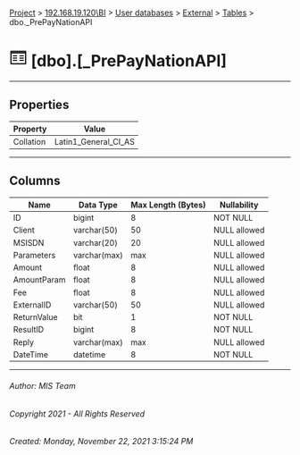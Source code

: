 #### 

[Project](../../../../index.md) > [192.168.19.120\\BI](../../../index.md) > [User databases](../../index.md) > [External](../index.md) > [Tables](Tables.md) > dbo._PrePayNationAPI

# ![Tables](../../../../Images/Table32.png) [dbo].[_PrePayNationAPI]

---

## <a name="#properties"></a>Properties

| Property | Value |
|---|---|
| Collation | Latin1_General_CI_AS |


---

## <a name="#columns"></a>Columns

| Name | Data Type | Max Length (Bytes) | Nullability |
|---|---|---|---|
| ID | bigint | 8 | NOT NULL |
| Client | varchar(50) | 50 | NULL allowed |
| MSISDN | varchar(20) | 20 | NULL allowed |
| Parameters | varchar(max) | max | NULL allowed |
| Amount | float | 8 | NULL allowed |
| AmountParam | float | 8 | NULL allowed |
| Fee | float | 8 | NULL allowed |
| ExternalID | varchar(50) | 50 | NULL allowed |
| ReturnValue | bit | 1 | NOT NULL |
| ResultID | bigint | 8 | NOT NULL |
| Reply | varchar(max) | max | NULL allowed |
| DateTime | datetime | 8 | NOT NULL |


---

###### Author:  MIS Team

###### Copyright 2021 - All Rights Reserved

###### Created: Monday, November 22, 2021 3:15:24 PM

